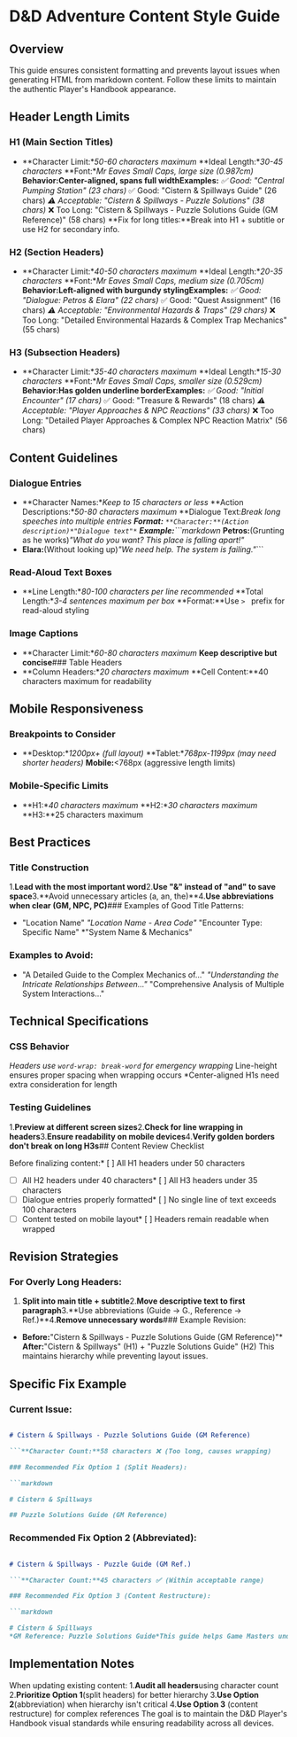 # D&D Adventure Content Style Guide

## Overview

This guide ensures consistent formatting and prevents layout issues when generating HTML from
markdown content. Follow these limits to maintain the authentic Player's Handbook appearance.

## Header Length Limits

### H1 (Main Section Titles)

* **Character Limit:**50-60 characters maximum* **Ideal Length:**30-45 characters* **Font:**Mr Eaves Small Caps, large size (0.987cm)* **Behavior:**Center-aligned, spans full width**Examples:**
*✅ Good: "Central Pumping Station" (23 chars)* ✅ Good: "Cistern & Spillways Guide" (26 chars)
*⚠️ Acceptable: "Cistern & Spillways - Puzzle Solutions" (38 chars)* ❌ Too Long: "Cistern &
Spillways - Puzzle Solutions Guide (GM Reference)" (58 chars)
**Fix for long titles:**Break into H1 + subtitle or use H2 for secondary info.

### H2 (Section Headers)
* **Character Limit:**40-50 characters maximum* **Ideal Length:**20-35 characters* **Font:**Mr Eaves Small Caps, medium size (0.705cm)* **Behavior:**Left-aligned with burgundy styling**Examples:**
*✅ Good: "Dialogue: Petros & Elara" (22 chars)* ✅ Good: "Quest Assignment" (16 chars)
*⚠️ Acceptable: "Environmental Hazards & Traps" (29 chars)* ❌ Too Long: "Detailed Environmental
Hazards & Complex Trap Mechanics" (55 chars)

### H3 (Subsection Headers)

* **Character Limit:**35-40 characters maximum* **Ideal Length:**15-30 characters* **Font:**Mr Eaves Small Caps, smaller size (0.529cm)* **Behavior:**Has golden underline border**Examples:**
*✅ Good: "Initial Encounter" (17 chars)* ✅ Good: "Treasure & Rewards" (18 chars)
*⚠️ Acceptable: "Player Approaches & NPC Reactions" (33 chars)* ❌ Too Long: "Detailed Player
Approaches & Complex NPC Reaction Matrix" (56 chars)

## Content Guidelines

### Dialogue Entries

* **Character Names:**Keep to 15 characters or less* **Action Descriptions:**50-80 characters maximum* **Dialogue Text:**Break long speeches into multiple entries* **Format:** `**Character:**(Action description)*"Dialogue text"*`
**Example:**```markdown*   **Petros:**(Grunting as he works)*"What do you want? This place is falling apart!"*
* **Elara:**(Without looking up)*"We need help. The system is failing."*```

### Read-Aloud Text Boxes
* **Line Length:**80-100 characters per line recommended* **Total Length:**3-4 sentences maximum per box* **Format:**Use `> ` prefix for read-aloud styling

### Image Captions
* **Character Limit:**60-80 characters maximum* **Keep descriptive but concise**### Table Headers
* **Column Headers:**20 characters maximum* **Cell Content:**40 characters maximum for readability

## Mobile Responsiveness

### Breakpoints to Consider
* **Desktop:**1200px+ (full layout)* **Tablet:**768px-1199px (may need shorter headers)* **Mobile:**<768px (aggressive length limits)

### Mobile-Specific Limits
* **H1:**40 characters maximum* **H2:**30 characters maximum* **H3:**25 characters maximum

## Best Practices

### Title Construction

1.**Lead with the most important word**2.**Use "&" instead of "and" to save space**3.**Avoid
unnecessary articles (a, an, the)**4.**Use abbreviations when clear (GM, NPC, PC)**### Examples of
Good Title Patterns:
* "Location Name"
*"Location Name - Area Code"* "Encounter Type: Specific Name"
*"System Name & Mechanics"

### Examples to Avoid:
* "A Detailed Guide to the Complex Mechanics of..."
*"Understanding the Intricate Relationships Between..."* "Comprehensive Analysis of Multiple System
Interactions..."

## Technical Specifications

### CSS Behavior

*Headers use `word-wrap: break-word` for emergency wrapping* Line-height ensures proper spacing when
wrapping occurs
*Center-aligned H1s need extra consideration for length

### Testing Guidelines

1.**Preview at different screen sizes**2.**Check for line wrapping in headers**3.**Ensure
readability on mobile devices**4.**Verify golden borders don't break on long H3s**## Content Review
Checklist

Before finalizing content:* [ ] All H1 headers under 50 characters
*[ ] All H2 headers under 40 characters* [ ] All H3 headers under 35 characters
*[ ] Dialogue entries properly formatted* [ ] No single line of text exceeds 100 characters
*[ ] Content tested on mobile layout* [ ] Headers remain readable when wrapped

## Revision Strategies

### For Overly Long Headers:

1. **Split into main title + subtitle**2.**Move descriptive text to first paragraph**3.**Use
abbreviations (Guide → G., Reference → Ref.)**4.**Remove unnecessary words**### Example Revision:
* **Before:**"Cistern & Spillways - Puzzle Solutions Guide (GM Reference)"* **After:**"Cistern & Spillways" (H1) + "Puzzle Solutions Guide" (H2)
This maintains hierarchy while preventing layout issues.

## Specific Fix Example

### Current Issue:

```markdown

# Cistern & Spillways - Puzzle Solutions Guide (GM Reference)

```**Character Count:**58 characters ❌ (Too long, causes wrapping)

### Recommended Fix Option 1 (Split Headers):

```markdown

# Cistern & Spillways

## Puzzle Solutions Guide (GM Reference)

```

### Recommended Fix Option 2 (Abbreviated):

```markdown

# Cistern & Spillways - Puzzle Guide (GM Ref.)

```**Character Count:**45 characters ✅ (Within acceptable range)

### Recommended Fix Option 3 (Content Restructure):

```markdown

# Cistern & Spillways
*GM Reference: Puzzle Solutions Guide*This guide helps Game Masters understand how players might solve...
```

## Implementation Notes

When updating existing content:
1.**Audit all headers**using character count
2.**Prioritize Option 1**(split headers) for better hierarchy
3.**Use Option 2**(abbreviation) when hierarchy isn't critical
4.**Use Option 3** (content restructure) for complex references
The goal is to maintain the D&D Player's Handbook visual standards while ensuring readability across
all devices.
